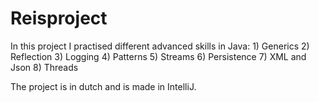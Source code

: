 # Reisproject
In this project I practised different advanced skills in Java:
    1) Generics
    2) Reflection
    3) Logging
    4) Patterns
    5) Streams
    6) Persistence
    7) XML and Json
    8) Threads

The project is in dutch and is made in IntelliJ.    
